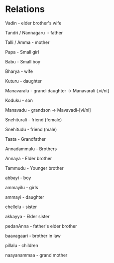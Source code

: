 # Relations

Vadin - elder brother's wife

Tandri / Nannagaru  - father

Talli / Amma - mother

Papa - Small girl

Babu - Small boy

Bharya - wife

Kuturu - daughter

Manavaralu - grand-daughter -> Manavarali-\[vi/ni\]

Koduku - son

Manavadu - grandson -> Mavavadi-\[vi/ni\]

Snehiturali - friend (female)

Snehitudu - friend (male)

Taata - Grandfather

Annadammulu - Brothers

Annaya - Elder brother

Tammudu - Younger brother

abbayi - boy

ammayilu - girls

ammayi - daughter

chellelu - sister

akkayya - Elder sister

pedanAnna - father's elder brother

baavagaari - brother in law

pillalu - children

naayanammaa - grand mother